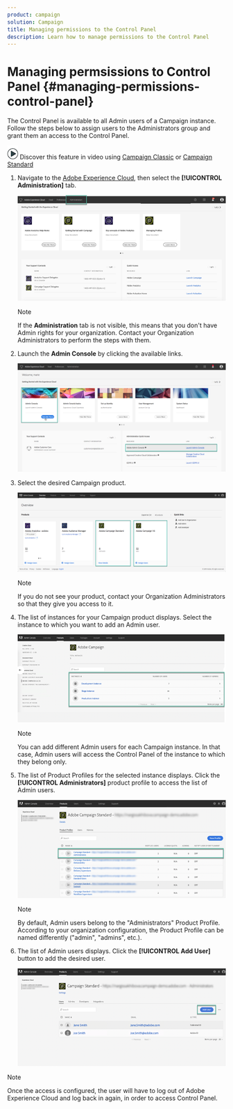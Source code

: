 ```yaml
---
product: campaign
solution: Campaign 
title: Managing permissions to the Control Panel
description: Learn how to manage permissions to the Control Panel
---
```


# Managing permsissions to Control Panel {#managing-permissions-control-panel}

The Control Panel is available to all Admin users of a Campaign instance. Follow the steps below to assign users to the Administrators group and grant them an access to the Control Panel.

![](assets/do-not-localize/how-to-video.png) Discover this feature in video using [Campaign Classic](https://experienceleague.adobe.com/docs/campaign-classic-learn/control-panel/getting-started-with-the-control-panel.html?lang=en#administrator-rights) or [Campaign Standard](https://experienceleague.adobe.com/docs/campaign-standard-learn/control-panel/getting-started-with-the-control-panel.html?lang=en)

1. Navigate to the [Adobe Experience Cloud](https://experiencecloud.adobe.com/), then select the **[!UICONTROL Administration]** tab.

    ![](assets/do-not-localize/control_panel_add_user1.png)

    >[!NOTE]
    >
    >If the <b>Administration</b> tab is not visible, this means that you don't have Admin rights for your organization. Contact your Organization Administrators to perform the steps with them.

1. Launch the **Admin Console** by clicking the available links.

    ![](assets/do-not-localize/control_panel_admin1.png)

1. Select the desired Campaign product.

    ![](assets/do-not-localize/control_panel_add_user3.png)

    >[!NOTE]
    >
    >If you do not see your product, contact your Organization Administrators so that they give you access to it.

1. The list of instances for your Campaign product displays. Select the instance to which you want to add an Admin user.

    ![](assets/do-not-localize/control_panel_add_user4.png)

    >[!NOTE]
    >
    >You can add different Admin users for each Campaign instance. In that case, Admin users will access the Control Panel of the instance to which they belong only.

1. The list of Product Profiles for the selected instance displays. Click the **[!UICONTROL Administrators]** product profile to access the list of Admin users.

    ![](assets/do-not-localize/control_panel_add_user_5.png)

    >[!NOTE]
    >
    >By default, Admin users belong to the "Administrators" Product Profile. According to your organization configuration, the Product Profile can be named differently ("admin", "admins", etc.).

1. The list of Admin users displays. Click the **[!UICONTROL Add User]** button to add the desired user.

    ![](assets/do-not-localize/control_panel_add_user_6.png)

>[!NOTE]
>
>Once the access is configured, the user will have to log out of Adobe Experience Cloud and log back in again, in order to access Control Panel.

